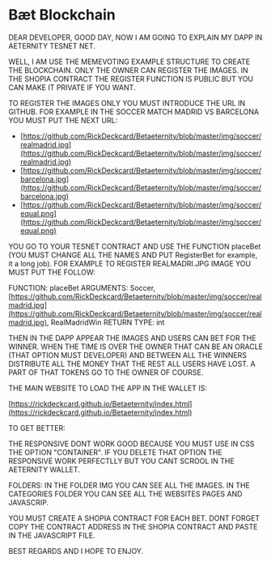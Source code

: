 # Bæt Blockchain

DEAR DEVELOPER, GOOD DAY, NOW I AM GOING TO EXPLAIN MY DAPP IN AETERNITY TESNET NET.

WELL, I AM USE THE MEMEVOTING EXAMPLE STRUCTURE TO CREATE THE BLOCKCHAIN. ONLY THE OWNER CAN REGISTER THE IMAGES. IN THE SHOPIA CONTRACT
THE REGISTER FUNCTION IS PUBLIC BUT YOU CAN MAKE IT PRIVATE IF YOU WANT.

TO REGISTER THE IMAGES ONLY YOU MUST INTRODUCE THE URL IN GITHUB. FOR EXAMPLE IN THE SOCCER MATCH MADRID VS BARCELONA YOU MUST PUT THE NEXT URL:

- [https://github.com/RickDeckcard/Betaeternity/blob/master/img/soccer/realmadrid.jpg](https://github.com/RickDeckcard/Betaeternity/blob/master/img/soccer/realmadrid.jpg)
- [https://github.com/RickDeckcard/Betaeternity/blob/master/img/soccer/barcelona.jpg](https://github.com/RickDeckcard/Betaeternity/blob/master/img/soccer/barcelona.jpg)
- [https://github.com/RickDeckcard/Betaeternity/blob/master/img/soccer/equal.png](https://github.com/RickDeckcard/Betaeternity/blob/master/img/soccer/equal.png)

YOU GO TO YOUR TESNET CONTRACT AND USE THE FUNCTION placeBet (YOU MUST CHANGE ALL THE NAMES AND PUT RegisterBet for example, it a long job).
FOR EXAMPLE TO REGISTER REALMADRI.JPG IMAGE YOU MUST PUT THE FOLLOW:

FUNCTION: placeBet
ARGUMENTS: Soccer, [https://github.com/RickDeckcard/Betaeternity/blob/master/img/soccer/realmadrid.jpg](https://github.com/RickDeckcard/Betaeternity/blob/master/img/soccer/realmadrid.jpg), RealMadridWin
RETURN TYPE: int

THEN IN THE DAPP APPEAR THE IMAGES AND USERS CAN BET FOR THE WINNER. WHEN THE TIME IS OVER THE OWNER THAT CAN BE AN ORACLE (THAT OPTION MUST DEVELOPER) AND
BETWEEN ALL THE WINNERS DISTRIBUTE ALL THE MONEY THAT THE REST ALL USERS HAVE LOST. A PART OF THAT TOKENS GO TO THE OWNER OF COURSE.

THE MAIN WEBSITE TO LOAD THE APP IN THE WALLET IS:

[https://rickdeckcard.github.io/Betaeternity/index.html](https://rickdeckcard.github.io/Betaeternity/index.html)

TO GET BETTER:

THE RESPONSIVE DONT WORK GOOD BECAUSE YOU MUST USE IN CSS THE OPTION "CONTAINER". IF YOU DELETE THAT OPTION THE RESPONSIVE WORK PERFECTLLY BUT YOU CANT SCROOL
IN THE AETERNITY WALLET.

FOLDERS:
IN THE FOLDER IMG YOU CAN SEE ALL THE IMAGES. IN THE CATEGORIES FOLDER YOU CAN SEE ALL THE WEBSITES PAGES AND JAVASCRIP.

YOU MUST CREATE A SHOPIA CONTRACT FOR EACH BET. DONT FORGET COPY THE CONTRACT ADDRESS IN THE SHOPIA CONTRACT AND PASTE IN THE JAVASCRIPT FILE.

BEST REGARDS AND I HOPE TO ENJOY.
